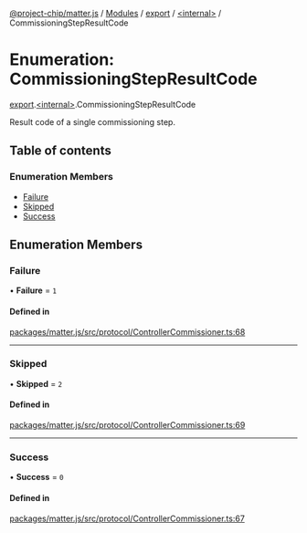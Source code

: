 [@project-chip/matter.js](../README.md) / [Modules](../modules.md) / [export](../modules/export.md) / [\<internal\>](../modules/export._internal_.md) / CommissioningStepResultCode

# Enumeration: CommissioningStepResultCode

[export](../modules/export.md).[\<internal\>](../modules/export._internal_.md).CommissioningStepResultCode

Result code of a single commissioning step.

## Table of contents

### Enumeration Members

- [Failure](export._internal_.CommissioningStepResultCode.md#failure)
- [Skipped](export._internal_.CommissioningStepResultCode.md#skipped)
- [Success](export._internal_.CommissioningStepResultCode.md#success)

## Enumeration Members

### Failure

• **Failure** = ``1``

#### Defined in

[packages/matter.js/src/protocol/ControllerCommissioner.ts:68](https://github.com/project-chip/matter.js/blob/e87b236f/packages/matter.js/src/protocol/ControllerCommissioner.ts#L68)

___

### Skipped

• **Skipped** = ``2``

#### Defined in

[packages/matter.js/src/protocol/ControllerCommissioner.ts:69](https://github.com/project-chip/matter.js/blob/e87b236f/packages/matter.js/src/protocol/ControllerCommissioner.ts#L69)

___

### Success

• **Success** = ``0``

#### Defined in

[packages/matter.js/src/protocol/ControllerCommissioner.ts:67](https://github.com/project-chip/matter.js/blob/e87b236f/packages/matter.js/src/protocol/ControllerCommissioner.ts#L67)
